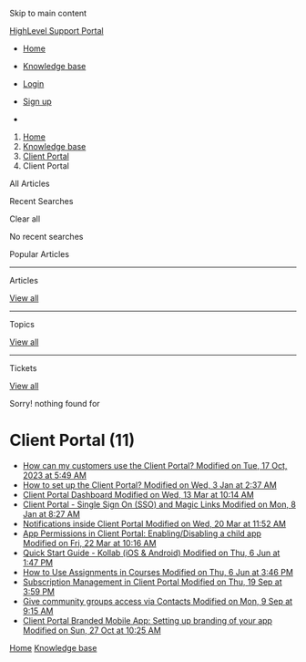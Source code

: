 Skip to main content

[ HighLevel Support Portal ](https://help.gohighlevel.com)

  * [ Home ](/support/home)
  * [ Knowledge base ](/support/solutions)

  * [Login](/support/login)
  * [Sign up](/support/signup)
  * 

  1. [Home](/support/home)
  2. [Knowledge base](/support/solutions)
  3. [Client Portal](/support/solutions/155000000004)
  4. Client Portal

All  Articles 

Recent Searches

Clear all

No recent searches

Popular Articles

* * *

Articles

[View all](/support/search/solutions)

* * *

Topics

[View all](/support/search/topics)

* * *

Tickets

[View all](/support/search/tickets)

Sorry! nothing found for   

# Client Portal (11)

  * [ How can my customers use the Client Portal? Modified on Tue, 17 Oct, 2023 at 5:49 AM  ](/support/solutions/articles/155000000197-how-can-my-customers-use-the-client-portal-)
  * [ How to set up the Client Portal? Modified on Wed, 3 Jan at 2:37 AM  ](/support/solutions/articles/155000000193-how-to-set-up-the-client-portal-)
  * [ Client Portal Dashboard Modified on Wed, 13 Mar at 10:14 AM  ](/support/solutions/articles/155000001205-client-portal-dashboard)
  * [ Client Portal - Single Sign On (SSO) and Magic Links Modified on Mon, 8 Jan at 8:27 AM  ](/support/solutions/articles/155000001667-client-portal-single-sign-on-sso-and-magic-links)
  * [ Notifications inside Client Portal Modified on Wed, 20 Mar at 11:52 AM  ](/support/solutions/articles/155000001719-notifications-inside-client-portal)
  * [ App Permissions in Client Portal: Enabling/Disabling a child app Modified on Fri, 22 Mar at 10:16 AM  ](/support/solutions/articles/155000002136-app-permissions-in-client-portal-enabling-disabling-a-child-app)
  * [ Quick Start Guide - Kollab (iOS & Android) Modified on Thu, 6 Jun at 1:47 PM  ](/support/solutions/articles/155000002412-quick-start-guide-kollab-ios-android-)
  * [ How to Use Assignments in Courses Modified on Thu, 6 Jun at 3:46 PM  ](/support/solutions/articles/155000002611-how-to-use-assignments-in-courses)
  * [ Subscription Management in Client Portal Modified on Thu, 19 Sep at 3:59 PM  ](/support/solutions/articles/155000003204-subscription-management-in-client-portal)
  * [ Give community groups access via Contacts Modified on Mon, 9 Sep at 9:15 AM  ](/support/solutions/articles/155000003383-give-community-groups-access-via-contacts)
  * [ Client Portal Branded Mobile App: Setting up branding of your app Modified on Sun, 27 Oct at 10:25 AM  ](/support/solutions/articles/155000004047-client-portal-branded-mobile-app-setting-up-branding-of-your-app)

[Home](/support/home) [Knowledge base](/support/solutions)
